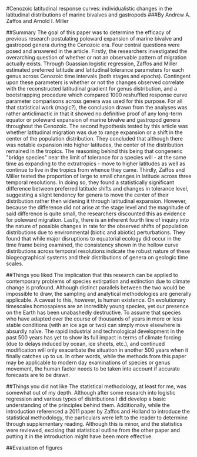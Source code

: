 #Cenozoic latitudinal response curves: individualistic changes in the latitudinal distributions of marine bivalves and gastropods
###By Andrew A. Zaffos and Arnold I. Miller

##Summary
The goal of this paper was to determine the efficacy of previous research postulating poleward expansion of marine bivalve and gastropod genera during the Cenozoic era. Four central questions were posed and answered in the article. Firstly, the researchers investigated the overarching question of whether or not an observable pattern of migration actually exists. Through Guassian logistic regression, Zaffos and Miller estimated preferred latitude and latitudinal tolerance parameters for each genus across Cenozoic time intervals (both stages and epochs). Contingent upon these parameters is whether or not the changes observed correlate with the reconstructed latitudinal gradient for genus distribution, and a bootstrapping procedure which compared 1000 reshuffled response curve parameter comparisons across genera was used for this purpose. For all that statistical work (magic?), the conclusion drawn from the analyses was rather anticlimactic in that it showed no definitive proof of any long-term equator or poleward expansion of marine bivalve and gastropod genera throughout the Cenozoic. The second hypothesis tested by this article was whether latitudinal migration was due to range expansion or a shift in the center of the population distribution. They concluded that although there was notable expansion into higher latitudes, the center of the distribution remained in the tropics. The reasoning behind this being that congeneric "bridge species" near the limit of tolerance for a species will - at the same time as expanding to the extratropics - move to higher latitudes as well as continue to live in the tropics from whence they came. Thirdly, Zaffos and Miller tested the proportion of large to small changes in latitude across three temporal resolutions. In doing so, they found a statistically significant difference between preferred latitude shifts and changes in tolerance level, suggesting a slight tendency for genera to move the center of their distribution rather then widening it through latitudinal expansion. However, because the difference did not arise at the stage level and the magnitude of said difference is quite small, the researchers discounted this as evidence for poleward migration. Lastly, there is an inherent fourth line of inquiry into the nature of possible changes in rate for the observed shifts of population distributions due to environmental (biotic and abiotic) perturbations. They found that while major disruptions to equatorial ecology did occur in the time frame being examined, the consistency shown in the hollow curve distributions across temporal resolutions indicate the robust nature of these biogeographical systems and their distributions of genera on geologic time scales. 

##Things you liked
The implication that this research can be applied to contemporary problems of species extirpation and extinction due to climate change is profound. Although distinct parallels between the two would be impossible to draw, the sampling and analytical methodologies are generally applicable. A caveat to this, however, is human existence. On evolutionary timescales homosapiens are an incredibly young species, yet our presence on the Earth has been unabashedly destructive. To assume that species who have adapted over the course of thousands of years in more or less stable conditions (with an ice age or two) can simply move elsewhere is absurdly naïve. The rapid industrial and technological development in the past 500 years has yet to show its full impact in terms of climate forcing (due to delays induced by ocean, ice sheets, etc.), and continued modification will only exacerbate the situation in another 500 years when it finally catches up to us. In other words, while the methods from this paper may be applicable to modern day examinations of species or genus movement, the human factor needs to be taken into account if accurate forecasts are to be drawn. 

##Things you did not like
The statistical methodology, at least for me, was somewhat out of my depth. Although after some research into logistic regression and various types of distributions I did develop a basic understanding of the principles behind them. Additionally, while the introduction referenced a 2011 paper by Zaffos and Holland to introduce the statistical methodology, the particulars were left to the reader to determine through supplementary reading. Although this is minor, and the statistics were reviewed, excising that statistical outline from the other paper and putting it in the introduction might have been more effective.

##Evaluation of figures
